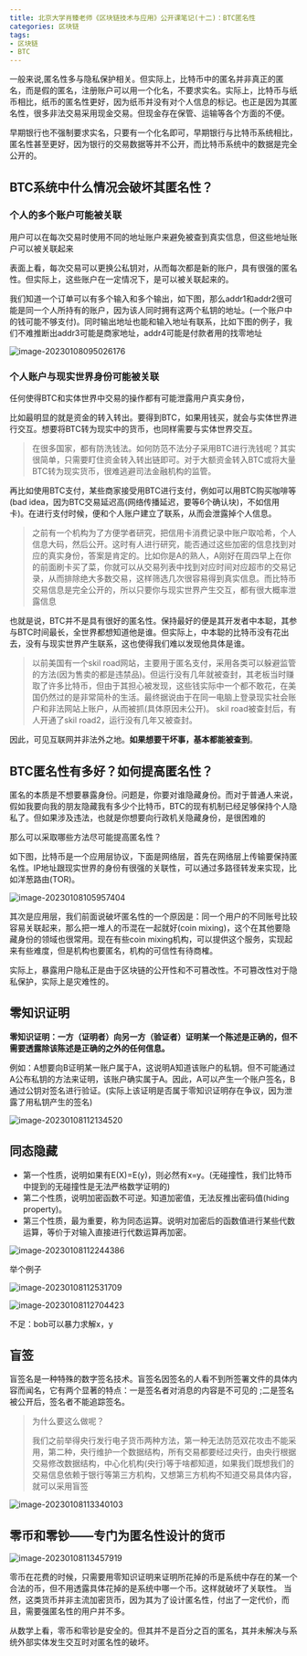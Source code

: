 ```yaml
---
title: 北京大学肖臻老师《区块链技术与应用》公开课笔记(十二)：BTC匿名性
categories: 区块链
tags:
- 区块链
- BTC
---
```


一般来说,匿名性多与隐私保护相关。但实际上，比特币中的匿名并非真正的匿名，而是假的匿名，注册账户可以用一个化名，不要求实名。实际上，比特币与纸币相比，纸币的匿名性更好，因为纸币并没有对个人信息的标记。也正是因为其匿名性，很多非法交易采用现金交易。但现金存在保管、运输等各个方面的不便。

早期银行也不强制要求实名，只要有一个化名即可，早期银行与比特币系统相比，匿名性甚至更好，因为银行的交易数据等并不公开，而比特币系统中的数据是完全公开的。

## BTC系统中什么情况会破坏其匿名性？

### 个人的多个账户可能被关联

用户可以在每次交易时使用不同的地址账户来避免被查到真实信息，但这些地址账户可以被关联起来

表面上看，每次交易可以更换公私钥对，从而每次都是新的账户，具有很强的匿名性。但实际上，这些账户在一定情况下，是可以被关联起来的。

我们知道一个订单可以有多个输入和多个输出，如下图，那么addr1和addr2很可能是同一个人所持有的账户，因为该人同时拥有这两个私钥的地址。(一个账户中的钱可能不够支付)。同时输出地址也能和输入地址有联系，比如下图的例子，我们不难推断出addr3可能是商家地址，addr4可能是付款者用的找零地址

![image-20230108095026176](https://hanser373.oss-cn-beijing.aliyuncs.com/img/202301080950305.png)

### 个人账户与现实世界身份可能被关联

任何使得BTC和实体世界中交易的操作都有可能泄露用户真实身份，

比如最明显的就是资金的转入转出。要得到BTC，如果用钱买，就会与实体世界进行交互。想要将BTC转为现实中的货币，也同样需要与实体世界交互。

> 在很多国家，都有防洗钱法。如何防范不法分子采用BTC进行洗钱呢？其实很简单，只需要盯住资金转入转出链即可。对于大额资金转入BTC或将大量BTC转为现实货币，很难逃避司法金融机构的监管。

再比如使用BTC支付，某些商家接受用BTC进行支付，例如可以用BTC购买咖啡等(bad idea，因为BTC交易延迟高(网络传播延迟，要等6个确认块)，不如信用卡)。在进行支付时候，便和个人账户建立了联系，从而会泄露掉个人信息。

> 之前有一个机构为了方便学者研究，把信用卡消费记录中账户取哈希，个人信息大码，然后公开。这时有人进行研究，能否通过这些加密的信息找到对应的真实身份，答案是肯定的。比如你是A的熟人，A刚好在周四早上在你的前面刷卡买了菜，你就可以从交易列表中找到对应时间对应超市的交易记录，从而排除绝大多数交易，这样筛选几次很容易得到真实信息。而比特币交易信息是完全公开的，所以只要你与现实世界产生交互，都有很大概率泄露信息

也就是说，BTC并不是具有很好的匿名性。保持最好的便是其开发者中本聪，其参与BTC时间最长，全世界都想知道他是谁。但实际上，中本聪的比特币没有花出去，没有与现实世界产生联系，这也使得我们难以发现他具体是谁。

> 以前美国有一个skil road网站，主要用于匿名支付，采用各类可以躲避监管的方法(因为售卖的都是违禁品)。但运行没有几年就被查封，其老板当时赚取了许多比特币，但由于其担心被发现，这些钱实际中一个都不敢花，在美国仍然过的是非常简朴的生活。最终据说由于在同一电脑上登录现实社会账户和非法网站上账户，从而被抓(具体原因未公开)。
> skil road被查封后，有人开通了skil road2，运行没有几年又被查封。

因此，可见互联网并非法外之地。**如果想要干坏事，基本都能被查到**。

## BTC匿名性有多好？如何提高匿名性？

匿名的本质是不想要暴露身份。问题是，你要对谁隐藏身份。而对于普通人来说，假如我要向我的朋友隐藏我有多少个比特币，BTC的现有机制已经足够保持个人隐私了。但如果涉及违法，也就是你想要向行政机关隐藏身份，是很困难的

那么可以采取哪些方法尽可能提高匿名性？

如下图，比特币是一个应用层协议，下面是网络层，首先在网络层上传输要保持匿名性。IP地址跟现实世界的身份有很强的关联性，可以通过多路径转发来实现，比如洋葱路由(TOR)。

![image-20230108105957404](https://hanser373.oss-cn-beijing.aliyuncs.com/img/202301081059469.png)

其次是应用层，我们前面说破坏匿名性的一个原因是：同一个用户的不同账号比较容易关联起来，那么把一堆人的币混在一起就好(coin mixing)，这个在其他要隐藏身份的领域也很常用。现在有些coin mixing机构，可以提供这个服务，实现起来有些难度，但是机构也要匿名，机构的可信性有待商榷。

实际上，暴露用户隐私正是由于区块链的公开性和不可篡改性。不可篡改性对于隐私保护，实际上是灾难性的。

## 零知识证明

**零知识证明：一方（证明者）向另一方（验证者）证明某一个陈述是正确的，但不需要透露除该陈述是正确的之外的任何信息。**

例如：A想要向B证明某一账户属于A，这说明A知道该账户的私钥。但不可能通过A公布私钥的方法来证明，该账户确实属于A。因此，A可以产生一个账户签名，B通过公钥对签名进行验证。(实际上该证明是否属于零知识证明存在争议，因为泄露了用私钥产生的签名)

![image-20230108112134520](https://hanser373.oss-cn-beijing.aliyuncs.com/img/202301081121635.png)

## 同态隐藏

- 第一个性质，说明如果有E(X)=E(y)，则必然有x=y。(无碰撞性，我们比特币中提到的无碰撞性是无法严格数学证明的)
- 第二个性质，说明加密函数不可逆。知道加密值，无法反推出密码值(hiding property)。
- 第三个性质，最为重要，称为同态运算。说明对加密后的函数值进行某些代数运算，等价于对输入直接进行代数运算再加密。

![image-20230108112244386](https://hanser373.oss-cn-beijing.aliyuncs.com/img/202301081122466.png)

举个例子

![image-20230108112531709](https://hanser373.oss-cn-beijing.aliyuncs.com/img/202301081125760.png)

![image-20230108112704423](https://hanser373.oss-cn-beijing.aliyuncs.com/img/202301081127512.png)

不足：bob可以暴力求解x，y

## 盲签

盲签名是一种特殊的数字签名技术。盲签名因签名的人看不到所签署文件的具体内容而闻名，它有两个显著的特点：一是签名者对消息的内容是不可见的 ;二是签名被公开后，签名者不能追踪签名。

> 为什么要这么做呢？
>
> 我们之前举得央行发行电子货币两种方法，第一种无法防范双花攻击不能采用，第二种，央行维护一个数据结构，所有交易都要经过央行，由央行根据交易修改数据结构，中心化机构(央行)等于啥都知道，如果我们既想我们的交易信息依赖于银行等第三方机构，又想第三方机构不知道交易具体内容，就可以采用盲签

![image-20230108113340103](https://hanser373.oss-cn-beijing.aliyuncs.com/img/202301081133216.png)

## 零币和零钞——专门为匿名性设计的货币

![image-20230108113457919](https://hanser373.oss-cn-beijing.aliyuncs.com/img/202301081134050.png)

零币在花费的时候，只需要用零知识证明来证明所花掉的币是系统中存在的某一个合法的币，但不用透露具体花掉的是系统中哪一个币。这样就破坏了关联性。
当然，这类货币并非主流加密货币，因为其为了设计匿名性，付出了一定代价，而且，需要强匿名性的用户并不多。

从数学上看，零币和零钞是安全的。但其并不是百分之百的匿名，其并未解决与系统外部实体发生交互时对匿名性的破坏。
